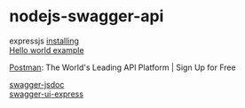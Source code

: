 # nodejs-swagger-api

expressjs [installing](https://expressjs.com/en/starter/installing.html)  
[Hello world example](https://expressjs.com/en/starter/hello-world.html) 


[Postman](https://www.postman.com/): The World's Leading API Platform | Sign Up for Free  

[swagger-jsdoc](https://www.npmjs.com/package/swagger-jsdoc)  
[swagger-ui-express](https://www.npmjs.com/package/swagger-ui-express)  